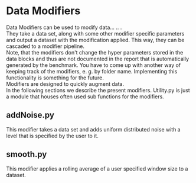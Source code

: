 # Data Modifiers

Data Modifiers can be used to modify data... .. .<br>
They take a data set, along with some other modifier specific parameters and output a dataset with the modification applied.
This way, they can be cascaded to a modifier pipeline.<br>
Note, that the modifiers don't change the hyper parameters stored in the data blocks and thus are not documented in the report that is automatically generated by the benchmark. You have to come up with another way of keeping track of the modifiers, e. g. by folder name. Implementing this functionality is something for the future.<br>
Modifiers are designed to quickly augment data.<br>
In the following sections we describe the present modifiers. Utility.py is just a module that houses often used sub functions for the modifiers.

## addNoise.py

This modifier takes a data set and adds uniform distributed noise with a level that is specified by the user to it.

## smooth.py

This modifier applies a rolling average of a user specified window size to a dataset.

